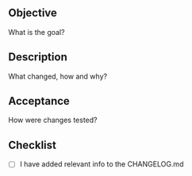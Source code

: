 ## Objective
What is the goal?

## Description
What changed, how and why?

## Acceptance
How were changes tested?

## Checklist
- [ ] I have added relevant info to the CHANGELOG.md